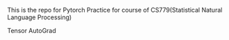 This is the repo for Pytorch Practice for course of CS779(Statistical Natural Language Processing)

Tensor 
AutoGrad 
